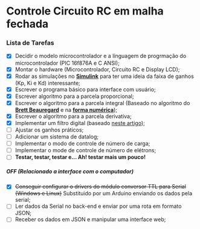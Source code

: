 # Controle Circuito RC em malha fechada

### Lista de Tarefas ###

- [x] Decidir o modelo microcontrolador e a línguagem de progrmação do microcontrolador (PIC 16f876A e C ANSI);
- [x] Montar o hardware (Microcontrolador, Circuito RC e Display LCD);
- [x] Rodar as simulações no [**Simulink**](https://pt.wikipedia.org/wiki/Simulink) para ter uma ideia da faixa de ganhos (Kp, Ki e Kd) interessante;
- [x] Escrever o programa básico para interface com usuário;
- [x] Escrever algoritmo para a parcela proporcional;
- [x] Escrever o algoritmo para a parcela integral (Baseado no algoritmo do [**Brett Beauregard**](http://brettbeauregard.com/blog/) e na [**forma numérica**](https://pt.wikipedia.org/wiki/Integra%C3%A7%C3%A3o_num%C3%A9rica#Ordem_de_aproxima%C3%A7%C3%A3o));
- [x] Escrever o algoritmo para a parcela derivativa;
- [x] Implementar um filtro digital (baseado [neste artigo](https://zipcpu.com/dsp/2017/08/19/simple-filter.html));
- [ ] Ajustar os ganhos práticos;
- [ ] Adicionar um sistema de datalog;
- [ ] Implementar o modo de controle de número de carga;
- [ ] Implementar o mode de controle de número de elétrons;
- [ ] **Testar, testar, testar e... Ah! testar mais um pouco!**

##### **OFF (Relacionado a interface com o computador)** #####
- [x] ~~Conseguir configurar o drivers do módulo conversor TTL para Serial (Windows e Linux)~~ Substituido por um Arduino enviando os dados pela serial;
- [ ] Ler dados da Serial no back-end e enviar por uma rota em formato JSON;
- [ ] Receber os dados em JSON e manipular uma interface web;
